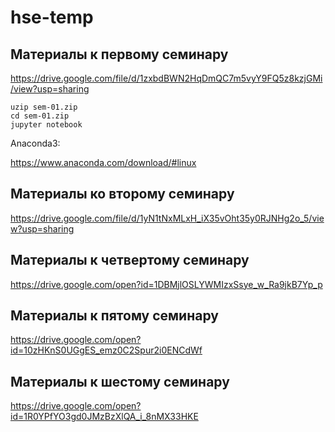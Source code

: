 # hse-temp

## Материалы к первому семинару

https://drive.google.com/file/d/1zxbdBWN2HqDmQC7m5vyY9FQ5z8kzjGMi/view?usp=sharing

```
uzip sem-01.zip
cd sem-01.zip
jupyter notebook
```



Anaconda3:

https://www.anaconda.com/download/#linux


## Материалы ко второму семинару
https://drive.google.com/file/d/1yN1tNxMLxH_iX35vOht35y0RJNHg2o_5/view?usp=sharing


## Материалы к четвертому семинару
https://drive.google.com/open?id=1DBMjlOSLYWMIzxSsye_w_Ra9jkB7Yp_p


## Материалы к пятому семинару
https://drive.google.com/open?id=10zHKnS0UGgES_emz0C2Spur2i0ENCdWf



## Материалы к шестому семинару
https://drive.google.com/open?id=1R0YPfYO3gd0JMzBzXlQA_i_8nMX33HKE
